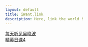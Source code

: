 ```yaml
---
layout: default
title: iWant.link
description: Here, link the world !
---
```


[每天听见吴晓波](listenWu)  
[精英日课4](jingying4)
